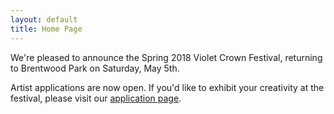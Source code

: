 ```yaml
---
layout: default
title: Home Page
---
```


We're pleased to announce the Spring 2018 Violet Crown Festival, returning to Brentwood Park on Saturday, May 5th.

Artist applications are now open.  If you'd like to exhibit your creativity at the festival, please visit our <a href="vcf_apply.html">application page</a>.

